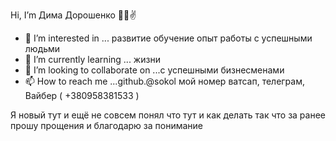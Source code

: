 Hi, I’m Дима Дорошенко 🤘🤟✌️
- 👀 I’m interested in ... развитие обучение опыт работы с успешными людьми
- 🌱 I’m currently learning ... жизни
- 💞️ I’m looking to collaborate on ...с успешными бизнесменами
- 📫 How to reach me ...github.@sokol мой номер ватсап, телеграм, Вайбер ( +380958381533 )

<!---
Sokoldimadoroshenko/Sokoldimadoroshenko is a ✨ special ✨ repository because its `README.md` (this file) appears on your GitHub profile.
You can click the Preview link to take a look at your changes.
--->
Я новый тут и ещё не совсем понял что тут и как делать так что за ранее прошу прощения и благодарю за понимание
